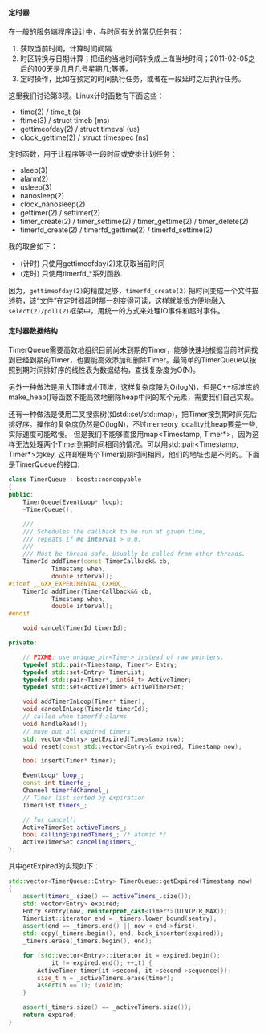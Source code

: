 <!--
author: checkking
date: 2017-04-08
title: Timer定时器的设计和实现
tags: tcp,rpc
category: tcp
status: publish
summary: rpc框架中常用的Timer定时器
-->
#### 定时器
在一般的服务端程序设计中，与时间有关的常见任务有：

1. 获取当前时间，计算时间间隔
2. 时区转换与日期计算；把纽约当地时间转换成上海当地时间；2011-02-05之后的100天是几月几号星期几;等等。
3. 定时操作，比如在预定的时间执行任务，或者在一段延时之后执行任务。

这里我们讨论第3项。Linux计时函数有下面这些：

- time(2) / time_t (s)
- ftime(3) / struct timeb (ms)
- gettimeofday(2) / struct timeval (us)
- clock_gettime(2) / struct timespec (ns)

定时函数，用于让程序等待一段时间或安排计划任务：

- sleep(3)
- alarm(2)
- usleep(3)
- nanosleep(2)
- clock_nanosleep(2)
- gettimer(2) / settimer(2)
- timer_create(2) / timer_settime(2) / timer_gettime(2) / timer_delete(2)
- timerfd_create(2) / timerfd_gettime(2) / timerfd_settime(2)

我的取舍如下：

- (计时) 只使用gettimeofday(2)来获取当前时间
- (定时) 只使用timerfd_*系列函数.

因为，`gettimeofday(2)`的精度足够，`timerfd_create(2)` 把时间变成一个文件描述符，该“文件”在定时器超时那一刻变得可读，这样就能很方便地融入`select(2)/poll(2)`框架中，用统一的方式来处理IO事件和超时事件。

#### 定时器数据结构
TimerQueue需要高效地组织目前尚未到期的Timer，能够快速地根据当前时间找到已经到期的Timer，也要能高效添加和删除Timer。最简单的TimerQueue以按照到期时间排好序的线性表为数据结构，查找复杂度为O(N)。

另外一种做法是用大顶堆或小顶堆，这样复杂度降为O(logN)，但是C++标准库的make_heap()等函数不能高效地删除heap中间的某个元素，需要我们自己实现。

还有一种做法是使用二叉搜索树(如std::set/std::map)，把Timer按到期时间先后排好序。操作的复杂度仍然是O(logN)，不过memeory locality比heap要差一些,实际速度可能略慢。 但是我们不能够直接用map<Timestamp, Timer*>，因为这样无法处理两个Timer到期时间相同的情况。可以用std::pair<Timestamp, Timer*>为key, 这样即便两个Timer到期时间相同，他们的地址也是不同的。下面是TimerQueue的接口:

```cpp
class TimerQueue : boost::noncopyable
{
public:
    TimerQueue(EventLoop* loop);
    ~TimerQueue();

    ///
    /// Schedules the callback to be run at given time,
    /// repeats if @c interval > 0.0.
    ///
    /// Must be thread safe. Usually be called from other threads.
    TimerId addTimer(const TimerCallback& cb,
            Timestamp when,
            double interval);
#ifdef __GXX_EXPERIMENTAL_CXX0X__
    TimerId addTimer(TimerCallback&& cb,
            Timestamp when,
            double interval);
#endif

    void cancel(TimerId timerId);

private:

    // FIXME: use unique_ptr<Timer> instead of raw pointers.
    typedef std::pair<Timestamp, Timer*> Entry;
    typedef std::set<Entry> TimerList;
    typedef std::pair<Timer*, int64_t> ActiveTimer;
    typedef std::set<ActiveTimer> ActiveTimerSet;

    void addTimerInLoop(Timer* timer);
    void cancelInLoop(TimerId timerId);
    // called when timerfd alarms
    void handleRead();
    // move out all expired timers
    std::vector<Entry> getExpired(Timestamp now);
    void reset(const std::vector<Entry>& expired, Timestamp now);

    bool insert(Timer* timer);

    EventLoop* loop_;
    const int timerfd_;
    Channel timerfdChannel_;
    // Timer list sorted by expiration
    TimerList timers_;

    // for cancel()
    ActiveTimerSet activeTimers_;
    bool callingExpiredTimers_; /* atomic */
    ActiveTimerSet cancelingTimers_;
};
```

其中getExpired的实现如下：

```cpp
std::vector<TimerQueue::Entry> TimerQueue::getExpired(Timestamp now)
{
    assert(timers_.size() == activeTimers_.size());
    std::vector<Entry> expired;
    Entry sentry(now, reinterpret_cast<Timer*>(UINTPTR_MAX));
    TimerList::iterator end = _timers.lower_bound(sentry);
    assert(end == _timers.end() || now < end->first);
    std::copy(_timers.begin(), end, back_inserter(expired));
    _timers.erase(_timers.begin(), end);

    for (std::vector<Entry>::iterator it = expired.begin();
            it != expired.end(); ++it) {
        ActiveTimer timer(it->second, it->second->sequence());
        size_t n = _activeTimers.erase(timer);
        assert(n == 1); (void)n;
    }

    assert(_timers.size() == _activeTimers.size());
    return expired;
}

```
